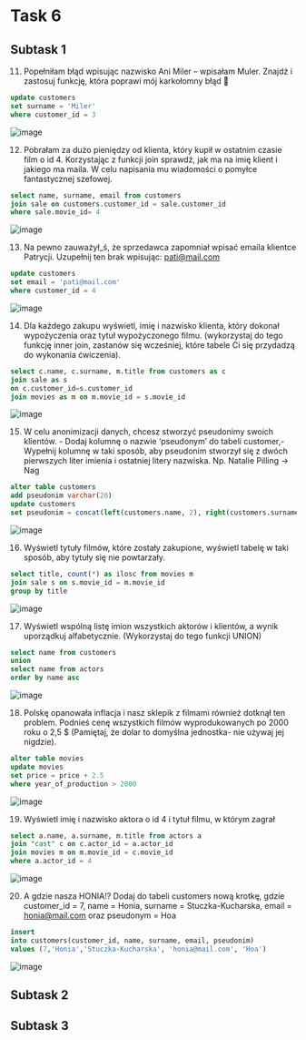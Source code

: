 # Task 6
## Subtask 1
11. Popełniłam błąd wpisując nazwisko Ani Miler – wpisałam Muler. Znajdź i zastosuj funkcję, która poprawi mój karkołomny błąd 🙈

```sql
update customers
set surname = 'Miler'
where customer_id = 3
```
![image](https://user-images.githubusercontent.com/63921367/220200505-c21ce45d-2a2f-4679-80e3-5346f624172b.png)

12. Pobrałam za dużo pieniędzy od klienta, który kupił w ostatnim czasie film o id 4. Korzystając z funkcji join sprawdź, jak ma na imię klient i jakiego ma maila. W celu napisania mu wiadomości o pomyłce fantastycznej szefowej.

```sql
select name, surname, email from customers
join sale on customers.customer_id = sale.customer_id
where sale.movie_id= 4
```
![image](https://user-images.githubusercontent.com/63921367/220200882-07c55450-ff64-4a26-85b7-fa880a1a171d.png)


13. Na pewno zauważył_ś, że sprzedawca zapomniał wpisać emaila klientce Patrycji. Uzupełnij ten brak wpisując: pati@mail.com

```sql
update customers
set email = 'pati@mail.com'
where customer_id = 4
```
![image](https://user-images.githubusercontent.com/63921367/220201070-9ef099ae-9e2c-40e1-8170-886fee48d3b4.png)

14. Dla każdego zakupu wyświetl, imię i nazwisko klienta, który dokonał wypożyczenia oraz tytuł wypożyczonego filmu. (wykorzystaj do tego funkcję inner join, zastanów się wcześniej, które tabele Ci się przydadzą do wykonania ćwiczenia).

```sql
select c.name, c.surname, m.title from customers as c
join sale as s
on c.customer_id=s.customer_id
join movies as m on m.movie_id = s.movie_id
```
![image](https://user-images.githubusercontent.com/63921367/220201128-b2b437d5-2048-4def-9127-f4743b7fe552.png)


15. W celu anonimizacji danych, chcesz stworzyć pseudonimy swoich klientów. - Dodaj kolumnę o nazwie ‘pseudonym’ do tabeli customer,- Wypełnij kolumnę w taki sposób, aby pseudonim stworzył się z dwóch pierwszych liter imienia i ostatniej litery nazwiska. Np. Natalie Pilling → Nag

```sql
alter table customers
add pseudonim varchar(20)
update customers
set pseudonim = concat(left(customers.name, 2), right(customers.surname, 1))
```
![image](https://user-images.githubusercontent.com/63921367/220201288-671f72d8-2135-4d0d-8dde-c768c6b0dbf1.png)


16. Wyświetl tytuły filmów, które zostały zakupione, wyświetl tabelę w taki sposób, aby tytuły się nie powtarzały.

```sql
select title, count(*) as ilosc from movies m
join sale s on s.movie_id = m.movie_id
group by title
```
![image](https://user-images.githubusercontent.com/63921367/220201467-df35939d-74d6-4d81-83ad-cc41086968e3.png)


17. Wyświetl wspólną listę imion wszystkich aktorów i klientów, a wynik uporządkuj alfabetycznie. (Wykorzystaj do tego funkcji UNION)

```sql
select name from customers
union
select name from actors
order by name asc
```
![image](https://user-images.githubusercontent.com/63921367/220201535-d3f999b8-4baf-4cb9-a2fc-7f65a6cae136.png)


18. Polskę opanowała inflacja i nasz sklepik z filmami również dotknął ten problem. Podnieś cenę wszystkich filmów wyprodukowanych po 2000 roku o 2,5 $ (Pamiętaj, że dolar to domyślna jednostka- nie używaj jej nigdzie).

```sql
alter table movies
update movies
set price = price + 2.5
where year_of_production > 2000
```
![image](https://user-images.githubusercontent.com/63921367/220201602-e2a280c4-927c-4efc-8120-f37f4342b2e4.png)


19. Wyświetl imię i nazwisko aktora o id 4 i tytuł filmu, w którym zagrał

```sql
select a.name, a.surname, m.title from actors a
join "cast" c on c.actor_id = a.actor_id
join movies m on m.movie_id = c.movie_id
where a.actor_id = 4
```
![image](https://user-images.githubusercontent.com/63921367/220201666-8be7a29d-80a5-4a2c-a531-9ac3a2f399cb.png)


20. A gdzie nasza HONIA!? Dodaj do tabeli customers nową krotkę, gdzie customer_id = 7, name = Honia, surname = Stuczka-Kucharska, email = honia@mail.com oraz pseudonym = Hoa

```sql
insert 
into customers(customer_id, name, surname, email, pseudonim)
values (7,'Honia','Stuczka-Kucharska', 'honia@mail.com', 'Hoa')
```

![image](https://user-images.githubusercontent.com/63921367/220201741-c59aa84b-705c-45c8-afd1-10b10f081d81.png)

## Subtask 2
## Subtask 3
